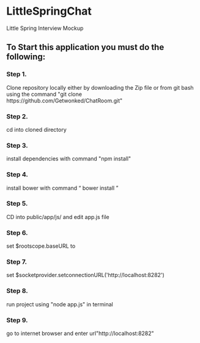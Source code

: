 # LittleSpringChat
Little Spring Interview Mockup


<h2><b>To Start this application you must do the following: </b></h2>

<h3><b>Step 1.</b></h3> Clone repository locally either by downloading the Zip file or from git bash using the command "git clone https://github.com/Getwonked/ChatRoom.git"

<h3><b>Step 2.</b></h3> cd into cloned directory

<h3><b>Step 3.</b></h3> install dependencies with command "npm install"

<h3><b>Step 4.</b></h3> install bower with command “ bower install ”

<h3><b>Step 5.</b></h3> CD into public/app/js/ and edit app.js file

<h3><b>Step 6.</b></h3> set $rootscope.baseURL to <http://localhost:8282>
<h3><b>Step 7.</b></h3> set $socketprovider.setconnectionURL('http://localhost:8282')

<h3><b>Step 8.</b></h3> run project using "node app.js" in terminal

<h3><b>Step 9.</b></h3> go to internet browser and enter url"http://localhost:8282"

